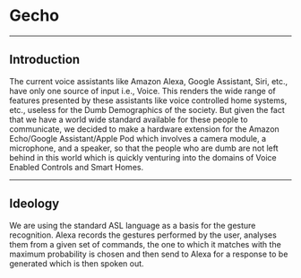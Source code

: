 # Gecho
___

## Introduction

The current voice assistants like Amazon Alexa, Google Assistant, Siri, etc., have only one source of input i.e., Voice. This renders the wide range of features presented by these assistants like voice controlled home systems, etc., useless for the Dumb Demographics of the society. But given the fact that we have a world wide standard available for these people to communicate, we decided to make a hardware extension for the Amazon Echo/Google Assistant/Apple Pod which involves a camera module, a microphone, and a speaker, so that the people who are dumb are not left behind in this world which is quickly venturing into the domains of Voice Enabled Controls and Smart Homes.
___

## Ideology
We are using the standard ASL language as a basis for the gesture recognition. Alexa records the gestures performed by the user, analyses them from a given set of commands, the one to which it matches with the maximum probability is chosen and then send to Alexa for a response to be generated which is then spoken out.
